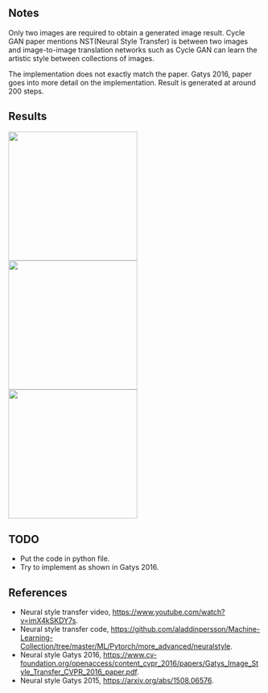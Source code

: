 ## Notes

Only two images are required to obtain a generated image result. Cycle GAN paper mentions NST(Neural Style Transfer) is between two images and image-to-image translation networks such as Cycle GAN can learn the artistic style between collections of images.

The implementation does not exactly match the paper. Gatys 2016, paper goes into more detail on the implementation. Result is generated at around 200 steps.

## Results

<img src="https://raw.githubusercontent.com/quickgrid/AI-Resources/master/paper-implementations/pytorch/neural-style-transfer/data/style_image.png" width="256" height="256"> <img src="https://raw.githubusercontent.com/quickgrid/AI-Resources/master/paper-implementations/pytorch/neural-style-transfer/data/content_image.png" width="256" height="256"> <img src="https://raw.githubusercontent.com/quickgrid/AI-Resources/master/paper-implementations/pytorch/neural-style-transfer/generated.png" width="256" height="256">




## TODO

- Put the code in python file.
- Try to implement as shown in Gatys 2016.

## References

- Neural style transfer video, https://www.youtube.com/watch?v=imX4kSKDY7s.
- Neural style transfer code, https://github.com/aladdinpersson/Machine-Learning-Collection/tree/master/ML/Pytorch/more_advanced/neuralstyle.
- Neural style Gatys 2016, https://www.cv-foundation.org/openaccess/content_cvpr_2016/papers/Gatys_Image_Style_Transfer_CVPR_2016_paper.pdf.
- Neural style Gatys 2015, https://arxiv.org/abs/1508.06576.
